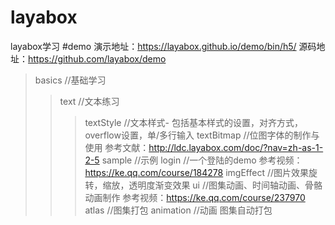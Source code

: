 # layabox
layabox学习
#demo
演示地址：https://layabox.github.io/demo/bin/h5/ 
源码地址：https://github.com/layabox/demo

>basics //基础学习
>>text //文本练习
>>>textStyle //文本样式-
   包括基本样式的设置，对齐方式，overflow设置，单/多行输入
>>>textBitmap  //位图字体的制作与使用
                 参考文献：http://ldc.layabox.com/doc/?nav=zh-as-1-2-5
>sample //示例
>>login //一个登陆的demo 
          参考视频： https://ke.qq.com/course/184278
>>imgEffect //图片效果旋转，缩放，透明度渐变效果
>ui //图集动画、时间轴动画、骨骼动画制作
      参考视频：https://ke.qq.com/course/237970
>>atlas //图集打包
>>animation //动画
              图集自动打包
